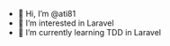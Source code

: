 - 👋 Hi, I’m @ati81
- 👀 I’m interested in Laravel
- 🌱 I’m currently learning TDD in Laravel

<!---
ati81/ati81 is a ✨ special ✨ repository because its `README.md` (this file) appears on your GitHub profile.
You can click the Preview link to take a look at your changes.
--->
